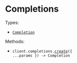 # Completions

Types:

- <code><a href="./resources/completions.ts">Completion</a></code>

Methods:

- <code title="post /v1/complete">client.completions.<a href="./resources/completions.ts">create</a>({ ...params }) -> Completion</code>
